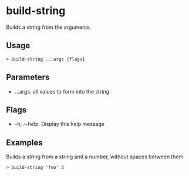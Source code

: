 # build-string
Builds a string from the arguments.

## Usage
```shell
> build-string ...args {flags} 
 ```

## Parameters
* ...args: all values to form into the string

## Flags
* -h, --help: Display this help message

## Examples
  Builds a string from a string and a number, without spaces between them
```shell
> build-string 'foo' 3
 ```

